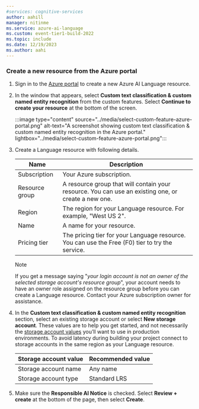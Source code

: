 ```yaml
---
#services: cognitive-services
author: aahill
manager: nitinme
ms.service: azure-ai-language
ms.custom: event-tier1-build-2022
ms.topic: include
ms.date: 12/19/2023
ms.author: aahi
---
```


### Create a new resource from the Azure portal

1. Sign in to the [Azure portal](https://portal.azure.com/#create/Microsoft.CognitiveServicesTextAnalytics) to create a new Azure AI Language resource.

1. In the window that appears, select **Custom text classification & custom named entity recognition** from the custom features. Select **Continue to create your resource** at the bottom of the screen. 

    :::image type="content" source="../media/select-custom-feature-azure-portal.png" alt-text="A screenshot showing custom text classification & custom named entity recognition in the Azure portal." lightbox="../media/select-custom-feature-azure-portal.png":::

1. Create a Language resource with following details.

    |Name  | Description  |
    |---------|---------|
    | Subscription | Your Azure subscription. |
    | Resource group | A resource group that will contain your resource. You can use an existing one, or create a new one. |
    |Region | The region for your Language resource. For example, "West US 2". |
    | Name | A name for your resource. |
    |Pricing tier     | The pricing tier for your Language resource. You can use the Free (F0) tier to try the service.       |

    > [!NOTE]
    > If you get a message saying "*your login account is not an owner of the selected storage account's resource group*", your account needs to have an owner role assigned on the resource group before you can create a Language resource. Contact your Azure subscription owner for assistance.

1. In the **Custom text classification & custom named entity recognition** section, select an existing storage account or select **New storage account**. These values are to help you get started, and not necessarily the [storage account values](../../../../storage/common/storage-account-overview.md) you’ll want to use in production environments. To avoid latency during building your project connect to storage accounts in the same region as your Language resource.

    |Storage account value  |Recommended value  |
    |---------|---------|
    | Storage account name | Any name |
    | Storage account type | Standard LRS |

1. Make sure the **Responsible AI Notice** is checked. Select **Review + create** at the bottom of the page, then select **Create**.
